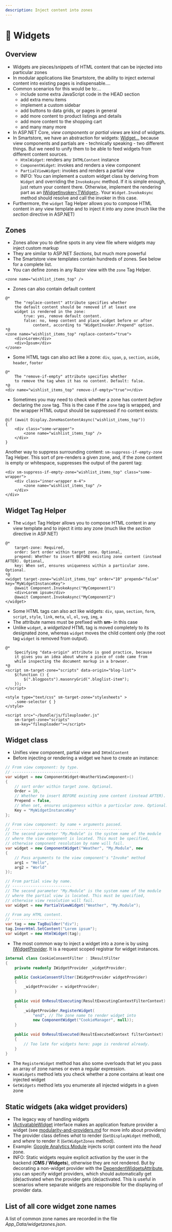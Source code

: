 ```yaml
---
description: Inject content into zones
---
```


# 🥚 Widgets

## Overview

* Widgets are pieces/snippets of HTML content that can be injected into particular zones
* In modular applications like Smartstore, the ability to inject external content into existing pages is indispensable....
* Common scenarios for this would be to:...&#x20;
  * include some extra JavaScript code in the HEAD section
  * add extra menu items
  * implement a custom sidebar
  * add buttons to data grids, or pages in general
  * add more content to product listings and details
  * add more content to the shopping cart
  * and many many more
* In ASP.NET Core, _view components_ or _partial views_ are kind of widgets.
* In Smartstore, we have an abstraction for widgets: [Widget...](https://github.com/smartstore/Smartstore/blob/main/src/Smartstore.Core/Platform/Widgets/Widget.cs) because view components and partials are - technically speaking - two different things. But we need to unify them to be able to feed widgets from different content sources.
  * `HtmlWidget`: renders any `IHTMLContent` instance
  * `ComponentWidget`: invokes and renders a view component
  * `PartialViewWidget`: invokes and renders a partial view
  * INFO: You can implement a custom widget class by deriving from `Widget` and overriding the `InvokeAsync` method. If it is simple enough, just return your content there. Otherwise, implement the rendering part as an [IWidgetInvoker\<TWidget>](https://github.com/smartstore/Smartstore/blob/main/src/Smartstore.Core/Platform/Widgets/Services/IWidgetInvoker.cs). Your `Widget.InvokeAsync` method should resolve and call the invoker in this case.
* Furthermore, the `widget` Tag Helper allows you to compose HTML content in any view template and to inject it into any zone (much like the _section_ directive in ASP.NET)

## Zones

* Zones allow you to define spots in any view file where widgets may inject custom markup
* They are similar to ASP.NET _Sections_, but much more powerful
* The Smartstore view templates contain hundreds of zones. See below for a complete list.
* You can define zones in any Razor view with the `zone` Tag Helper.

```cshtml
<zone name="wishlist_items_top" />
```

* Zones can also contain default content

```cshtml
@* 
    The "replace-content" attribute specifies whether
    the default content should be removed if at least one
    widget is rendered in the zone:
        true: yes, remove default content.
        false: no, keep content and place widget before or after 
            content, according to "WidgetInvoker.Prepend" option.
*@
<zone name="wishlist_items_top" replace-content="true">
    <div>Lorem</div>
    <div>Ipsum</div>
</zone>
```

* Some HTML tags can also act like a zone: `div`, `span`, `p`, `section`, `aside`, `header`, `footer`

```cshtml
@* 
    The "remove-if-empty" attribute specifies whether
    to remove the tag when it has no content. Default: false.
*@
<div name="wishlist_items_top" remove-if-empty="true"></div>
```

* Sometimes you may need to check whether a zone has content _before_ declaring the `zone` tag. This is the case if the `zone` tag is wrapped, and the wrapper HTML output should be suppressed if no content exists:

```aspnet
@if (await Display.ZoneHasContentAsync("wishlist_items_top")) 
{
    <div class="some-wrapper">
        <zone name="wishlist_items_top" />
    </div>
}
```

Another way to suppress surrounding content: `sm-suppress-if-empty-zone` Tag Helper. This sort of pre-renders a given zone, and, if the zone content is empty or whitespace, suppresses the output of the parent tag:

```aspnet
<div sm-suppress-if-empty-zone="wishlist_items_top" class="some-wrapper">
    <div class="inner-wrapper m-4">
        <zone name="wishlist_items_top" />
    </div>
</div>
```

## Widget Tag Helper

* The `widget` Tag Helper allows you to compose HTML content in any view template and to inject it into any zone (much like the _section_ directive in ASP.NET)

```cshtml
@*
    target-zone: Required,
    order: Sort order within target zone. Optional, 
    prepend: Whether to insert BEFORE existing zone content (instead AFTER). Optional,
    key: When set, ensures uniqueness within a particular zone. Optional.
*@
<widget target-zone="wishlist_items_top" order="10" prepend="false" key="MyWidgetInstanceKey">
    @await Component.InvokeAsync("MyComponent1")
    <div>Lorem ipsum</div>
    @await Component.InvokeAsync("MyComponent2")
</widget>
```

* Some HTML tags can also act like widgets: `div`, `span`, `section`, `form`, `script`, `style`, `link`, `meta`, `ul`, `ol`, `svg`, `img`, `a` &#x20;
* The attribute names must be prefixed with **sm-** in this case
* Unlike `widget`,  a _widgetized_ HTML tag is moved completely to its designated zone, whereas `widget` moves the child content only (the root tag `widget` is removed from output).

```cshtml
@*
    Specifying "data-origin" attribute is good practice, because
    it gives you an idea about where a piece of code came from
    while inspecting the document markup in a browser. 
*@
<script sm-target-zone="scripts" data-origin="blog-list">
    $(function () {
        $(".blogposts").masonryGrid(".bloglist-item");
    });
</script>

<style type="text/css" sm-target-zone="stylesheets" >
    .some-selector { }
</style>

<script src="~/bundle/js/fileuploader.js" 
    sm-target-zone="scripts" 
    sm-key="fileuploader"></script>
```

## Widget class

* Unifies view component, partial view and `IHtmlContent`
* Before injecting or rendering a widget we have to create an instance:

```csharp
// From view component: by type.
// -----------------------------
var widget = new ComponentWidget<WeatherViewComponent>() 
{ 
    // sort order within target zone. Optional.
    Order = 10,
    // Whether to insert BEFORE existing zone content (instead AFTER). Optional.  
    Prepend = false,
    // When set, ensures uniqueness within a particular zone. Optional. 
    Key = "MyWidgetInstanceKey" 
};

// From view component: by name + arguments passed.
// ------------------------------------------------
// The second parameter "My.Module" is the system name of the module
// where the view component is located. This must be specified, 
// otherwise component resolution by name will fail.
var widget = new ComponentWidget("Weather", "My.Module", new 
{
    // Pass arguments to the view component's "Invoke" method
    arg1 = "Hello",
    arg2 = "World"
});

// From partial view by name.
// --------------------------
// The second parameter "My.Module" is the system name of the module
// where the partial view is located. This must be specified, 
// otherwise view resolution will fail.
var widget = new PartialViewWidget("Weather", "My.Module");

// From any HTML content.
// ----------------------
var tag = new TagBuilder("div");
tag.InnerHtml.SetContent("Lorem ipsum");
var widget = new HtmlWidget(tag);
```

* The most common way to inject a widget into a zone is by using [IWidgetProvider](https://github.com/smartstore/Smartstore/blob/main/src/Smartstore.Core/Platform/Widgets/Services/IWidgetProvider.cs). It is a request scoped registrar for widget instances.

```csharp
internal class CookieConsentFilter : IResultFilter
{
    private readonly IWidgetProvider _widgetProvider;

    public CookieConsentFilter(IWidgetProvider widgetProvider)
    {
        _widgetProvider = widgetProvider;
    }
    
    public void OnResultExecuting(ResultExecutingContextFilterContext)
    {
        _widgetProvider.RegisterWidget(
            "end", // The zone name to render widget into
            new ComponentWidget("CookieManager", null));
    }
    
    public void OnResultExecuted(ResultExecutedContext filterContext)
    {
        // Too late for widgets here: page is rendered already.
    }
}
```

* The `RegisterWidget` method has also some overloads that let you pass an array of zone names or even a regular expression.
* `HasWidgets` method lets you check whether a zone contains at least one injected widget
* `GetWidgets` method lets you enumerate all injected widgets in a given zone

## Static widgets (aka widget providers)

* The legacy way of handling widgets
* [IActivatableWidget](https://github.com/smartstore/Smartstore/blob/main/src/Smartstore.Core/Platform/Widgets/IActivatableWidget.cs) interface makes an application feature provider a widget (see [modularity-and-providers.md](../platform/modularity-and-providers.md "mention") for more info about providers)
* The provider class defines _what_ to render (`GetDisplayWidget` method), and _where_ to render it (`GetWidgetZones` method).
* Example: [Google Analytics Module](https://github.com/smartstore/Smartstore/blob/main/src/Smartstore.Modules/Smartstore.Google.Analytics/Module.cs) injects script content into the _head_ zone.
* INFO: Static widgets require explicit activation by the user in the backend (**CMS / Widgets**), otherwise they are not rendered. But by decorating a non-widget provider with the [DependentWidgetsAttribute](https://github.com/smartstore/Smartstore/blob/main/src/Smartstore.Core/Platform/Widgets/DependentWidgetsAttribute.cs), you can specify widget providers, which should automatically get (de)activated when the provider gets (de)activated. This is useful in scenarios where separate widgets are responsible for the displaying of provider data.

## List of all core widget zone names

A list of common zone names are recorded in the file _App\_Data/widgetzones.json_.&#x20;
